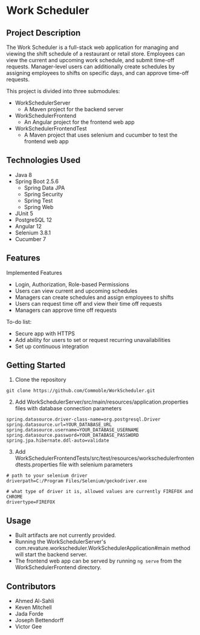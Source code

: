 # Work Scheduler

## Project Description

The Work Scheduler is a full-stack web application for managing and viewing the shift schedule of a restaurant or retail store. Employees can view the current and upcoming work schedule, and submit time-off requests. Manager-level users can additionally create schedules by assigning employees to shifts on specific days, and can approve time-off requests.

This project is divided into three submodules:

* WorkSchedulerServer
  * A Maven project for the backend server
* WorkSchedulerFrontend
  * An Angular project for the frontend web app
* WorkSchedulerFrontendTest
  * A Maven project that uses selenium and cucumber to test the frontend web app

## Technologies Used

* Java 8
* Spring Boot 2.5.6
    * Spring Data JPA
    * Spring Security
    * Spring Test
    * Spring Web
* JUnit 5
* PostgreSQL 12
* Angular 12
* Selenium 3.8.1
* Cucumber 7

## Features

Implemented Features
* Login, Authorization, Role-based Permissions
* Users can view current and upcoming schedules
* Managers can create schedules and assign employees to shifts
* Users can request time off and view their time off requests
* Managers can approve time off requests

To-do list:
* Secure app with HTTPS
* Add ability for users to set or request recurring unavailabilities
* Set up continuous integration

## Getting Started
1. Clone the repository
```
git clone https://github.com/Commoble/WorkScheduler.git
```
2. Add WorkSchedulerServer/src/main/resources/application.properties files with database connection parameters

```properties
spring.datasource.driver-class-name=org.postgresql.Driver
spring.datasource.url=YOUR_DATABASE_URL
spring.datasource.username=YOUR_DATABASE_USERNAME
spring.datasource.password=YOUR_DATABASE_PASSWORD
spring.jpa.hibernate.ddl-auto=validate
```

3. Add WorkSchedulerFrontendTests/src/test/resources/workschedulerfrontendtests.properties file with selenium parameters

```properties
# path to your selenium driver
driverpath=C:/Program Files/Selenium/geckodriver.exe

# what type of driver it is, allowed values are currently FIREFOX and CHROME
drivertype=FIREFOX
```

## Usage

* Built artifacts are not currently provided.
* Running the WorkSchedulerServer's com.revature.workscheduler.WorkSchedulerApplication#main method will start the backend server.
* The frontend web app can be served by running `ng serve` from the WorkSchedulerFrontend directory.

## Contributors
* Ahmed Al-Sahli
* Keven Mitchell
* Jada Forde
* Joseph Bettendorff
* Victor Gee